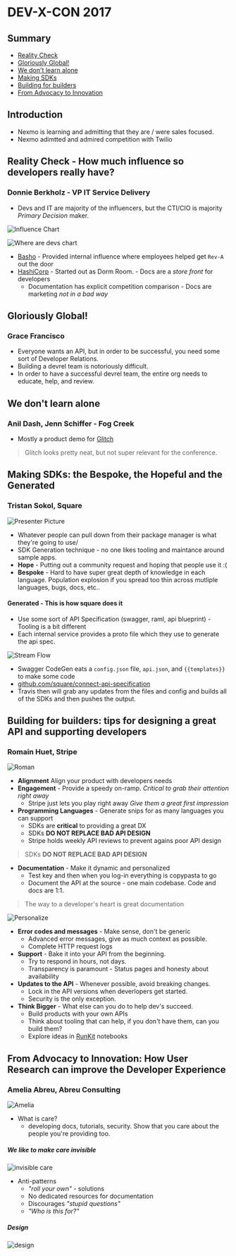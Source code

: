 # DEV-X-CON 2017

## Summary

* [Reality Check](#reality-check---how-much-influence-so-developers-really-have)
* [Gloriously Global!](#gloriously-global)
* [We don't learn alone](#we-dont-learn-alone)
* [Making SDKs](#making-sdks-the-bespoke-the-hopeful-and-the-generated)
* [Building for builders](#building-for-builders-tips-for-designing-a-great-api-and-supporting-developers)
* [From Advocacy to Innovation](#from-advocacy-to-innovation-how-user-research-can-improve-the-developer-experience)

## Introduction

* Nexmo is learning and admitting that they are / were sales focused.
* Nexmo adimtted and admired competition with Twilio

## Reality Check - How much influence so developers really have?
### Donnie Berkholz - VP IT Service Delivery

* Devs and IT are majority of the influencers, but the CTI/CIO is majority *Primary Decision* maker.

![Influence Chart](influence.png)

![Where are devs chart](devstat.png)

* [Basho](http://basho.com/) - Provided internal influence where employees helped get `Rev-A` out the door
* [HashiCorp](https://www.hashicorp.com/) - Started out as Dorm Room. - Docs are a _store front_ for developers
	* Documentation has explicit competition comparison - Docs are marketing _not in a bad way_

## Gloriously Global!
### Grace Francisco

* Everyone wants an API, but in order to be successful, you need some sort of Developer Relations.
* Building a devrel team is notoriously difficult.
* In order to have a successful devrel team, the entire org needs to educate, help, and review.

## We don't learn alone
### Anil Dash, Jenn Schiffer - Fog Creek

* Mostly a product demo for [Glitch](https://glitch.com/)

> Glitch looks pretty neat, but not super relevant for the conference.

## Making SDKs: the Bespoke, the Hopeful and the Generated
### Tristan Sokol, Square

![Presenter Picture](Tristan.png)

* Whatever people can pull down from their package manager is what they're going to use/
* SDK Generation technique - no one likes tooling and maintance around sample apps.
* **Hope** - Putting out a community request and hoping that people use it :(
* **Bespoke** - Hard to have super great depth of knowledge in each language. Population explosion if you spread too thin across mutliple languages, bugs, docs, etc..

#### **Generated** - This is how square does it
* Use some sort of API Specification (swagger, raml, api blueprint) - Tooling is a bit different
* Each internal service provides a proto file which they use to generate the api spec.

![Stream Flow](flow.png)

* Swagger CodeGen eats a `config.json` file, `api.json`, and `{{templates}}` to make some code
* [github.com/square/connect-api-specification](https://github.com/square/connect-api-specification)
* Travis then will grab any updates from the files and config and builds all of the SDKs and then pushes the output.

## Building for builders: tips for designing a great API and supporting developers
### Romain Huet, Stripe

![Roman](roman.png)

* **Alignment** Align your product with developers needs
* **Engagement** - Provide a speedy on-ramp. _Critical to grab their attention right away_
	* Stripe just lets you play right away _Give them a great first impression_
* **Programming Languages** - Generate snips for as many languages you can support
	* SDKs are **critical** to providing a great DX
	* SDKs **DO NOT REPLACE BAD API DESIGN**
	* Stripe holds weekly API reviews to prevent agains poor API design

>  SDKs **DO NOT REPLACE BAD API DESIGN**

* **Documentation** - Make it dynamic and personalized
	* Test key and then when you log-in everything is copypasta to go
	* Document the API at the source - one main codebase. Code and docs are 1:1.

> The way to a developer's heart is great documentation

![Personalize](personalize.png)

* **Error codes and messages** - Make sense, don't be generic
	* Advanced error messages, give as much context as possible.
	* Complete HTTP request logs
* **Support** - Bake it into your API from the beginning.
	* Try to respond in hours, not days.
	* Transparency is paramount - Status pages and honesty about availability
* **Updates to the API** - Whenever possible, avoid breaking changes.
	* Lock in the API versions when deverlopers get started.
	* Security is the only exception.
* **Think Bigger** - What else can you do to help dev's succeed.
	* Build products with your own APIs
	* Think about tooling that can help, if you don't have them, can you build them?
	* Explore ideas in [RunKit](https://runkit.com/home) notebooks

## From Advocacy to Innovation: How User Research can improve the Developer Experience
### Amelia Abreu, Abreu Consulting

![Amelia](amelia.png)

* What is care?
	* developing docs, tutorials, security. Show that you care about the people you're providing too.

##### We like to make care invisible

![invisible care](inviscare.png)

* Anti-patterns
	* _"roll your own"_ - solutions
	* No dedicated resources for documentation
	* Discourages _"stupid questions"_
	* _"Who is this for?"_

##### Design

![design](designprinc.png)

